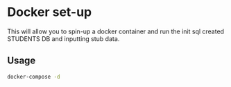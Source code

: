 # Docker set-up

This will allow you to spin-up a docker container and run the init sql created STUDENTS DB and inputting stub data.

## Usage
```bash
docker-compose -d
```
